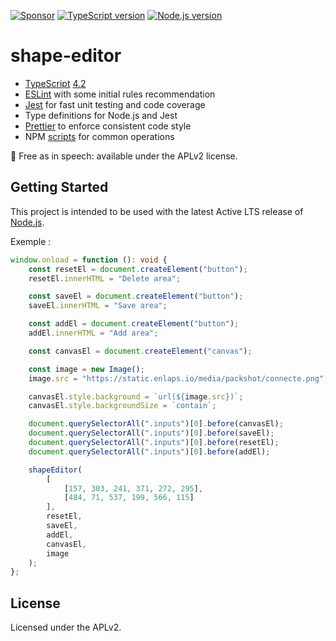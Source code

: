 [![Sponsor][sponsor-badge]][sponsor]
[![TypeScript version][ts-badge]][typescript-4-2]
[![Node.js version][nodejs-badge]][nodejs]

# shape-editor

- [TypeScript][typescript] [4.2][typescript-4-2]
- [ESLint][eslint] with some initial rules recommendation
- [Jest][jest] for fast unit testing and code coverage
- Type definitions for Node.js and Jest
- [Prettier][prettier] to enforce consistent code style
- NPM [scripts](#available-scripts) for common operations

🤲 Free as in speech: available under the APLv2 license.

## Getting Started

This project is intended to be used with the latest Active LTS release of [Node.js][nodejs].

Exemple :

````typescript 
window.onload = function (): void {
	const resetEl = document.createElement("button");
	resetEl.innerHTML = "Delete area";

	const saveEl = document.createElement("button");
	saveEl.innerHTML = "Save area";

	const addEl = document.createElement("button");
	addEl.innerHTML = "Add area";

	const canvasEl = document.createElement("canvas");

	const image = new Image();
	image.src = "https://static.enlaps.io/media/packshot/connecte.png";

	canvasEl.style.background = `url(${image.src})`;
	canvasEl.style.backgroundSize = `contain`;

	document.querySelectorAll(".inputs")[0].before(canvasEl);
	document.querySelectorAll(".inputs")[0].before(saveEl);
	document.querySelectorAll(".inputs")[0].before(resetEl);
	document.querySelectorAll(".inputs")[0].before(addEl);

	shapeEditor(
		[
			[157, 303, 241, 371, 272, 295],
			[484, 71, 537, 199, 566, 115]
		],
		resetEl,
		saveEl,
		addEl,
		canvasEl,
		image
	);
}; 
````

## License

Licensed under the APLv2.

[ts-badge]: https://img.shields.io/badge/TypeScript-4.2-blue.svg
[nodejs-badge]: https://img.shields.io/badge/Node.js->=%2014.16-blue.svg
[nodejs]: https://nodejs.org/dist/latest-v14.x/docs/api/
[typescript]: https://www.typescriptlang.org/
[typescript-4-2]: https://www.typescriptlang.org/docs/handbook/release-notes/typescript-4-2.html
[license-badge]: https://img.shields.io/badge/license-APLv2-blue.svg
[sponsor-badge]: https://img.shields.io/badge/♥-Sponsor-fc0fb5.svg
[sponsor]: https://github.com/sponsors/wprod
[jest]: https://facebook.github.io/jest/
[eslint]: https://github.com/eslint/eslint
[prettier]: https://prettier.io
[volta]: https://volta.sh
[volta-getting-started]: https://docs.volta.sh/guide/getting-started
[volta-tomdale]: https://twitter.com/tomdale/status/1162017336699838467?s=20
[gh-actions]: https://github.com/features/actions
[travis]: https://travis-ci.org
